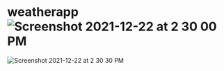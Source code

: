 # weatherapp![Screenshot 2021-12-22 at 2 30 00 PM](https://user-images.githubusercontent.com/89531054/147065778-a4014191-50f5-4531-b90d-499033cd5699.png)
![Screenshot 2021-12-22 at 2 30 30 PM](https://user-images.githubusercontent.com/89531054/147065780-b3700ec2-6177-4769-be95-3210c46e18b6.png)
